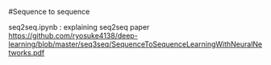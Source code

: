 #Sequence to sequence

seq2seq.ipynb : explaining seq2seq paper https://github.com/ryosuke4138/deep-learning/blob/master/seq3seq/SequenceToSequenceLearningWithNeuralNetworks.pdf 
